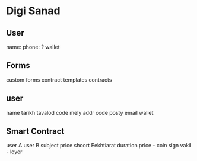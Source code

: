 # Digi Sanad

## User

name:
phone: ?
wallet

## Forms

custom forms
contract templates
contracts

## user

name
tarikh tavalod
code mely
addr
code posty
email
wallet

## Smart Contract

user A
user B
subject
price
shoort
Eekhtiarat
duration
price - coin
sign
vakil - loyer
